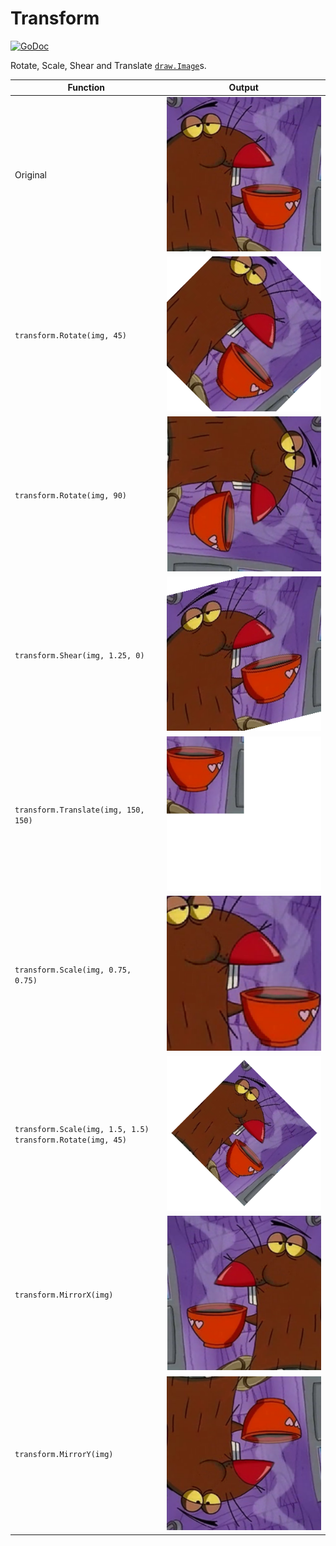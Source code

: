 # Transform

[![GoDoc](https://godoc.org/github.com/bake/transform?status.svg)](https://godoc.org/github.com/bake/transform)

Rotate, Scale, Shear and Translate [`draw.Image`](https://godoc.org/image/draw#Image)s.

| Function | Output |
| --- | --- |
| Original | ![Original](assets/original.png) |
| `transform.Rotate(img, 45)` | ![Rotate](./assets/rotate-45.png) |
| `transform.Rotate(img, 90)` | ![Rotate](./assets/rotate-90.png) |
| `transform.Shear(img, 1.25, 0)`| ![Shear](assets/shear-1.25-0.png) |
| `transform.Translate(img, 150, 150)`| ![Shear](assets/translate-150-150.png) |
| `transform.Scale(img, 0.75, 0.75)` | ![Scale](./assets/scale-0.75-0.75.png) |
| `transform.Scale(img, 1.5, 1.5)`<br>`transform.Rotate(img, 45)` | ![Scale](./assets/scale-1.5-1.5-rotate-45.png) |
| `transform.MirrorX(img)` | ![MirrorX](./assets/mirrorx.png) |
| `transform.MirrorY(img)` | ![MirrorY](assets/mirrory.png) |
